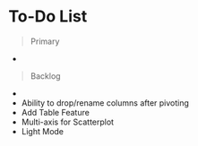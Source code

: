 # To-Do List
> Primary
 - 

> Backlog
 - 
 - Ability to drop/rename columns after pivoting
 - Add Table Feature
 - Multi-axis for Scatterplot
 - Light Mode

